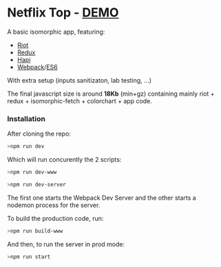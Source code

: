# Netflix Top - [DEMO](https://netflix-top.herokuapp.com/) 


A basic isomorphic app, featuring:

 * [Riot](http://riotjs.com/)
 * [Redux](http://redux.js.org/)
 * [Hapi](http://hapijs.com/) 
 * [Webpack](https://webpack.github.io/docs/)/[ES6](https://babeljs.io/) 

With extra setup (inputs sanitizaton, lab testing, ...)

The final javascript size is around **18Kb** (min+gz) containing mainly riot + redux + isomorphic-fetch + colorchart + app code.


### Installation

After cloning the repo:

```bash
>npm run dev
```
Which will run concurently the 2 scripts:

```bash
>npm run dev-www
```
```bash
>npm run dev-server
```
The first one starts the Webpack Dev Server and the other starts a nodemon process for the server.

To build the production code, run:
```bash
>npm run build-www
```

And then, to run the server in prod mode:

```bash
>npm run start
```
